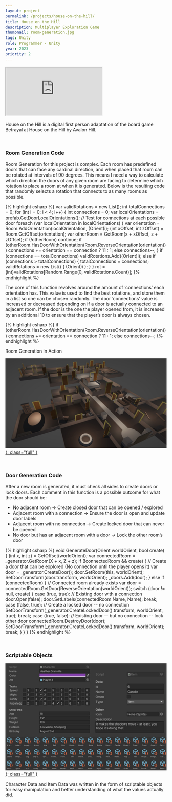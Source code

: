 ```yaml
---
layout: project
permalink: /projects/house-on-the-hill/
title: House on the Hill
description: Multiplayer Exploration Game
thumbnail: room-generation.jpg
tags: Unity
role: Programmer - Unity
year: 2023
priority: 2
---
```


<iframe class="full aspect16-9" src="https://www.youtube.com/embed/orr80JQBYS4?autoplay=1&mute=1&loop=1&list=PLRNKKzTiLuHRi-ELRREsIU_8ouRoAs2pe&index=1" allowfullscreen></iframe>

House on the Hill is a digital first person adaptation of the board game Betrayal at House on the Hill by Avalon Hill. 

<br>

### Room Generation Code

Room Generation for this project is complex. Each room has predefined doors that can face any cardinal direction, and when placed that room can be rotated at intervals of 90 degrees.
This means I need a way to calculate which direction the doors of any given room are facing to determine which rotation to place a room at when it is generated. Below is the resulting code that randomly selects a rotation that connects to as many rooms as possible.

{% highlight csharp %}
var validRotations = new List<Orient>();
int totalConnections = 0;
for (int i = 0; i < 4; i++)
{
    int connections = 0;
    var localOrientations = prefab.GetDoorLocalOrientations();
    // Test for connections at each possible door
    foreach (var localOrientation in localOrientations)
    {
        var orientation = Room.AddOrientation(localOrientation, (Orient)i);
        (int xOffset, int zOffset) = Room.GetOffset(orientation);
        var otherRoom = GetRoom(x + xOffset, z + zOffset);
        if (!otherRoom) continue;
        if (otherRoom.HasDoorWithOrientation(Room.ReverseOrientation(orientation)))
            connections += orientation == connection ? 11 : 1;
        else connections--;
    }
    if (connections == totalConnections) validRotations.Add((Orient)i);
    else if (connections > totalConnections)
    {
        totalConnections = connections;
        validRotations = new List<Orient>() { (Orient)i };
    }
}
rot = (int)validRotations[Random.Range(0, validRotations.Count)];
{% endhighlight %}

The core of this function revolves around the amount of ‘connections’ each orientation has. This value is used to find the best rotations, and store them in a list so one can be chosen randomly.
The door ‘connections’ value is increased or decreased depending on if a door is actually connected to an adjacent room. If the door is the one the player opened from, it is increased by an additional 10 to ensure that the player’s door is always chosen.

{% highlight csharp %}
if (otherRoom.HasDoorWithOrientation(Room.ReverseOrientation(orientation)))
    connections += orientation == connection ? 11 : 1;
else connections--;
{% endhighlight %}

Room Generation in Action

<a href="room-generation.jpg" target="_blank">![](room-generation.jpg){: class="full" }</a>

<br>

### Door Generation Code

After a new room is generated, it must check all sides to create doors or lock doors.
Each comment in this function is a possible outcome for what the door should be:
-	No adjacent room → Create closed door that can be opened / explored
-	Adjacent room with a connection → Ensure the door is open and update door labels
-	Adjacent room with no connection → Create locked door that can never be opened
-	No door but has an adjacent room with a door → Lock the other room’s door

{% highlight csharp %}
void GenerateDoor(Orient worldOrient, bool create)
{
    (int x, int z) = GetOffset(worldOrient);
    var connectedRoom = _generator.GetRoom(X + x, Z + z);
    if (!connectedRoom && create)
    {
        // Create a door that can be explored (No connection until the player opens it)
        var door = _generator.CreateDoor();
        door.SetRoom(this, worldOrient);
        SetDoorTransform(door.transform, worldOrient);
        _doors.Add(door);
    }
    else if (connectedRoom)
    {
        // Connected room already exists
        var door = connectedRoom.GetDoor(ReverseOrientation(worldOrient));
        switch (door != null, create)
        {
            case (true, true):
                // Existing door with a connection
                door.Open(false);
                door.SetLabels(connectedRoom.Name, Name);
                break;
            case (false, true):
                // Create a locked door -- no connection
                SetDoorTransform(_generator.CreateLockedDoor().transform, worldOrient, true);
                break;
            case (true, false):
                // Existing door -- but no connection -- lock other door
                connectedRoom.DestroyDoor(door);
                SetDoorTransform(_generator.CreateLockedDoor().transform, worldOrient);
                break;
        }
    }
}
{% endhighlight %}

<br>

### Scriptable Objects

<a href="scriptable-objects.jpg" target="_blank">![](scriptable-objects.jpg){: class="full" }</a>

Character Data and Item Data was written in the form of scriptable objects for easy manipulation and better understanding of what the values actually did.
